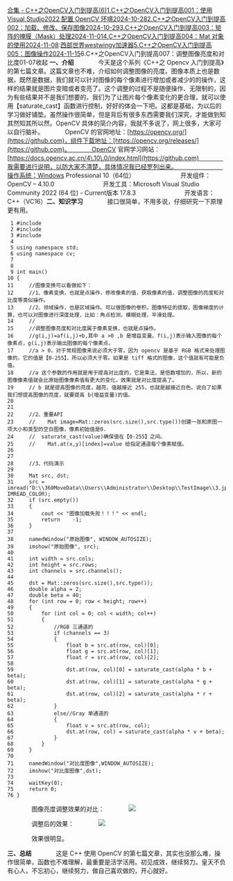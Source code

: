 [合集 \- C\+\+之OpenCV入门到提高(6\)](https://github.com)[1\.C\+\+之OpenCV入门到提高001：使用 Visual Studio2022 配置 OpenCV 环境2024\-10\-28](https://github.com/PatrickLiu/p/18499247)[2\.C\+\+之OpenCV入门到提高002：加载、修改、保存图像2024\-10\-29](https://github.com/PatrickLiu/p/18511288)[3\.C\+\+之OpenCV入门到提高003：矩阵的掩膜（Mask）处理2024\-11\-01](https://github.com/PatrickLiu/p/18512814)[4\.C\+\+之OpenCV入门到提高004：Mat 对象的使用2024\-11\-08](https://github.com/PatrickLiu/p/18513728):[西部世界westwingy加速器](https://www.yicheer.com)[5\.C\+\+之OpenCV入门到提高005：图像操作2024\-11\-15](https://github.com/PatrickLiu/p/18540141)6\.C\+\+之OpenCV入门到提高007：调整图像亮度和对比度01\-07收起
**一、介绍**　　　　今天是这个系列《C\+\+之 Opencv 入门到提高》的第七篇文章。这篇文章也不难，介绍如何调整图像的亮度。图像本质上也是数据，既然是数据，我们就可以针对图像的每个像素进行增加或者减少的的操作，这样的结果就是图片变暗或者变亮了。这个调整的过程不是随便操作、无限制的，因为有些结果并不是我们想要的，我们为了让图片每个像素变化的更合理，就可以使用【saturate\_cast】函数进行控制，好好的体会一下吧。这都是基础，为以后的学习做好铺垫。虽然操作很简单，但是背后有很多东西需要我们深究，才能做到知其然知其所以然。OpenCV 具体的简介内容，我就不多说了，网上很多，大家可以自行脑补。　　　　OpenCV 的官网地址：[https://opencv.org/](https://github.com)，组件下载地址：[https://opencv.org/releases/](https://github.com)。　　　　OpenCV 官网学习网站：[https://docs.opencv.ac.cn/4\.10\.0/index.html](https://github.com)　　　　我需要进行说明，以防大家不清楚，具体情况我已经罗列出来。　　　　　　　　操作系统：Windows Professional 10（64位）　　　　　　　　开发组件：OpenCV – 4\.10\.0　　　　　　　　开发工具：Microsoft Visual Studio Community 2022 (64 位) \- Current版本 17\.8\.3　　　　　　　　开发语言：C\+\+（VC16）**二、知识学习**　　　　接口很简单，不用多说，仔细研究一下原理更有用。


```
 1 #include 
 2 #include 
 3 #include 
 4 
 5 using namespace std;
 6 using namespace cv;
 7 
 8 
 9 int main()
10 {
11     //图像变换可以看做如下：
12     //1、像素变换，也就是点操作，修改像素的值，获取像素的值，调整图像的亮度和对比度等类似操作。
13     //2、领域操作，也是区域操作。可以做图像的卷积，图像特征的提取，图像梯度的计算，也可以对图像进行深度处理，比如：角点检测，模糊处理，平滑处理。
14     //
15     //调整图像亮度和对比度属于像素变换，也就是点操作。
16     //g(i,j)=af(i,j)+b,其中 a >0 ,b 是增益变量。f(i,j)表示输入图像的每个像素点，g(i,j)表示输出图像的每个像素点。
17     //a > 0，对于常规图像来说必须大于零，因为 opencv 是基于 RGB 格式来处理图像的，它的值是【0-255】，所以必须大于零。如果是 tiff 格式的图像，这个值就有可能是负值。
18     //a 这个参数的作用就是用于提高对比度的，它是乘法，是倍数增加的，所以，新的图像像素值就会比原始图像像素值有更大的变化，效果就是对比度提高了。
19     // b 就是提高图像的亮度，越亮，值越接近 255，也就是越接近白色。说白了如果我们想提高图像的亮度，就要提高 b(增益变量)的值。
20 
21 
22     //2、重要API
23     //    Mat image=Mat::zeros(src.size(),src.type())创建一张和原图一项大小和类型的空白图像，像素初始值是0.
24     //  saturate_cast(value)确保值在【0-255】之间。
25     //    Mat.at(x,y)[index]=value 给指定通道每个像素赋值。
26 
27 
28     //3、代码演示
29 
30     Mat src, dst;
31     src = imread("D:\\360MoveData\\Users\\Administrator\\Desktop\\TestImage\\3.jpg", IMREAD_COLOR);
32     if (src.empty())
33     {
34         cout << "图像加载失败！！！" << endl;
35         return    -1;
36     }
37 
38     namedWindow("原始图像", WINDOW_AUTOSIZE);
39     imshow("原始图像", src);
40 
41     int width = src.cols;
42     int height = src.rows;
43     int channels = src.channels();
44 
45     dst = Mat::zeros(src.size(),src.type());
46     double alpha = 2;
47     double beta = 40;
48     for (int row = 0; row < height; row++)
49     {
50         for (int col = 0; col < width; col++)
51         {
52             //RGB 三通道的
53             if (channels == 3)
54             {
55                 float b = src.at(row, col)[0];
56                 float g = src.at(row, col)[1];
57                 float r = src.at(row, col)[2];
58 
59                 dst.at(row, col)[0] = saturate_cast(alpha * b + beta);
60                 dst.at(row, col)[1] = saturate_cast(alpha * g + beta);
61                 dst.at(row, col)[2] = saturate_cast(alpha * r + beta);
62             }
63             else//Gray 单通道的
64             {
65                 float v = src.at(row, col);
66                 dst.at(row, col) = saturate_cast(alpha * v + beta);
67             }            
68         }
69     }
70 
71     namedWindow("对比度图像",WINDOW_AUTOSIZE);
72     imshow("对比度图像",dst);
73 
74     waitKey(0);
75     return 0;
76 }
```


　　　　图像亮度调整效果的对比：　　　　![](https://img2024.cnblogs.com/blog/1048776/202501/1048776-20250106164315409-1677485312.png)


　　　　调整后的效果：　　　　![](https://img2024.cnblogs.com/blog/1048776/202501/1048776-20250106164343667-245290219.png)


　　　　效果很明显。


**三、总结**　　　　这是 C\+\+ 使用 OpenCV 的第七篇文章，其实也没那么难，操作很简单，函数也不难理解，最重要是活学活用。初见成效，继续努力。皇天不负有心人，不忘初心，继续努力，做自己喜欢做的，开心就好。


